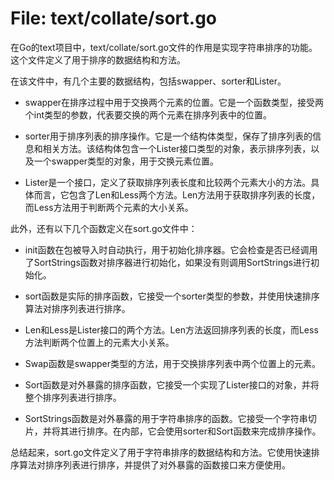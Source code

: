 # File: text/collate/sort.go

在Go的text项目中，text/collate/sort.go文件的作用是实现字符串排序的功能。这个文件定义了用于排序的数据结构和方法。

在该文件中，有几个主要的数据结构，包括swapper、sorter和Lister。

- swapper在排序过程中用于交换两个元素的位置。它是一个函数类型，接受两个int类型的参数，代表要交换的两个元素在排序列表中的位置。

- sorter用于排序列表的排序操作。它是一个结构体类型，保存了排序列表的信息和相关方法。该结构体包含一个Lister接口类型的对象，表示排序列表，以及一个swapper类型的对象，用于交换元素位置。

- Lister是一个接口，定义了获取排序列表长度和比较两个元素大小的方法。具体而言，它包含了Len和Less两个方法。Len方法用于获取排序列表的长度，而Less方法用于判断两个元素的大小关系。

此外，还有以下几个函数定义在sort.go文件中：

- init函数在包被导入时自动执行，用于初始化排序器。它会检查是否已经调用了SortStrings函数对排序器进行初始化，如果没有则调用SortStrings进行初始化。

- sort函数是实际的排序函数，它接受一个sorter类型的参数，并使用快速排序算法对排序列表进行排序。

- Len和Less是Lister接口的两个方法。Len方法返回排序列表的长度，而Less方法判断两个位置上的元素大小关系。

- Swap函数是swapper类型的方法，用于交换排序列表中两个位置上的元素。

- Sort函数是对外暴露的排序函数，它接受一个实现了Lister接口的对象，并将整个排序列表进行排序。

- SortStrings函数是对外暴露的用于字符串排序的函数。它接受一个字符串切片，并将其进行排序。在内部，它会使用sorter和Sort函数来完成排序操作。

总结起来，sort.go文件定义了用于字符串排序的数据结构和方法。它使用快速排序算法对排序列表进行排序，并提供了对外暴露的函数接口来方便使用。

